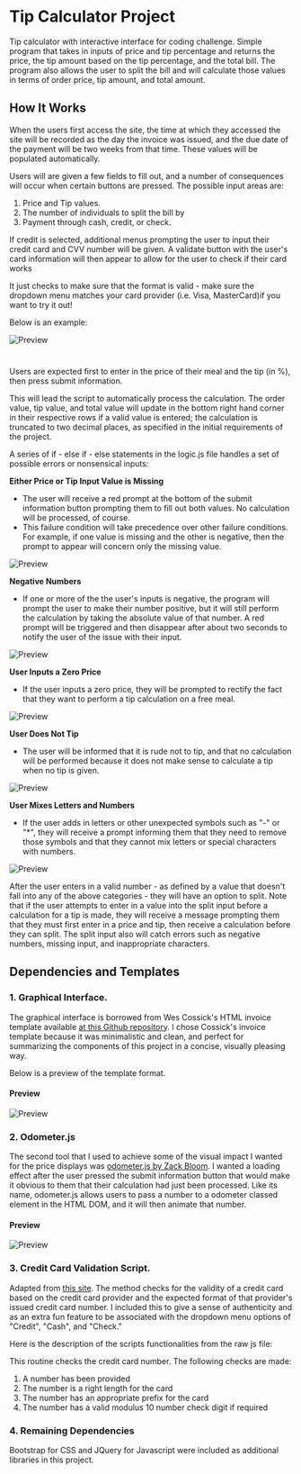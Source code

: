 # Tip Calculator Project

Tip calculator with interactive interface for coding challenge. Simple program that takes in inputs of price and tip percentage and returns the price, the tip amount based on the tip percentage, and the total bill. The program also allows the user to split the bill and will calculate those values in terms of order price, tip amount, and total amount.

## **How It Works**

When the users first access the site, the time at which they accessed the site will be recorded as the day the invoice was issued, and the due date of the payment will be two weeks from that time. These values will be populated automatically.

Users will are given a few fields to fill out, and a number of consequences will occur when certain buttons are pressed. The possible input areas are:
1. Price and Tip values.
2. The number of individuals to split the bill by
3. Payment through cash, credit, or check.

If credit is selected, additional menus prompting the user to input their credit card and CVV number will be given. A validate button with the user's card information will then appear to allow for the user to check if their card works 

It just checks to make sure that the format is valid - make sure the dropdown menu matches your card provider (i.e. Visa, MasterCard)if you want to try it out! 

Below is an example:

![Preview](https://imgur.com/a/gnHYZ3k)

#

Users are expected first to enter in the price of their meal and the tip (in %), then press submit information. 

This will lead the script to automatically process the calculation. The order value, tip value, and total value will update in the bottom right hand corner in their respective rows if a valid value is entered; the calculation is truncated to two decimal places, as specified in the initial requirements of the project.

A series of if - else if - else statements in the logic.js file handles a set of possible errors or nonsensical inputs:

**Either Price or Tip Input Value is Missing**
* The user will receive a red prompt at the bottom of the submit information button prompting them to fill out both values. No calculation will be processed, of course. 
* This failure condition will take precedence over other failure conditions. For example, if one value is missing and the other is negative, then the prompt to appear will concern only the missing value.

![Preview](https://imgur.com/a/aG8Ak8E)

**Negative Numbers**
* If one or more of the the user's inputs is negative, the program will prompt the user to make their number positive, but it will still perform the calculation by taking the absolute value of that number. A red prompt will be triggered and then disappear after about two seconds to notify the user of the issue with their input.

![Preview](https://imgur.com/a/8LuwxLm)

**User Inputs a Zero Price**

* If the user inputs a zero price, they will be prompted to rectify the fact that they want to perform a tip calculation on a free meal.

![Preview](https://imgur.com/a/Lxfdo0J)

**User Does Not Tip**
* The user will be informed that it is rude not to tip, and that no calculation will be performed because it does not make sense to calculate a tip when no tip is given.

![Preview](https://imgur.com/a/BaQeGSJ)

**User Mixes Letters and Numbers**

* If the user adds in letters or other unexpected symbols such as "-" or "*", they will receive a prompt informing them that they need to remove those symbols and that they cannot mix letters or special characters with numbers.

![Preview](https://imgur.com/a/1BAyrgJ)

After the user enters in a valid number - as defined by a value that doesn't fall into any of the above categories - they will have an option to split. Note that if the user attempts to enter in a value into the split input before a calculation for a tip is made, they will receive a message prompting them that they must first enter in a price and tip, then receive a calculation before they can split. The split input also will catch errors such as negative numbers, missing input, and inappropriate characters.


## **Dependencies and Templates**

### 1. Graphical Interface.

The graphical interface is borrowed from Wes Cossick's HTML invoice template available [at this Github repository](https://github.com/sparksuite/simple-html-invoice-template). I chose Cossick's invoice template because it was minimalistic and clean, and perfect for summarizing the components of this project in a concise, visually pleasing way.

Below is a preview of the template format.

#### Preview
![Preview](http://i.imgur.com/C3ePdqQ.png)

### 2. Odometer.js

The second tool that I used to achieve some of the visual impact I wanted for the price displays was [odometer.js by Zack Bloom](https://github.hubspot.com/odometer/docs/welcome/). I wanted a loading effect after the user pressed the submit information button that would make it obvious to them that their calculation had just been processed. Like its name, odometer.js allows users to pass a number to a odometer classed element in the HTML DOM, and it will then animate that number.

#### Preview
![Preview](https://imgur.com/a/kirNkgK)

### 3. Credit Card Validation Script.

Adapted from [this site](https://www.braemoor.co.uk/software/_private/creditcard.js). The method checks for the validity of a credit card based on the credit card provider and the expected format of that provider's issued credit card number. I included this to give a sense of authenticity and as an extra fun feature to be associated with the dropdown menu options of "Credit", "Cash", and "Check."

Here is the description of the scripts functionalities from the raw js file:

This routine checks the credit card number. The following checks are made:

1. A number has been provided
2. The number is a right length for the card
3. The number has an appropriate prefix for the card
4. The number has a valid modulus 10 number check digit if required

### 4. Remaining Dependencies

Bootstrap for CSS and JQuery for Javascript were included as additional libraries in this project.